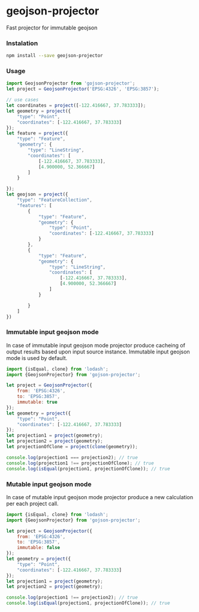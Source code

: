 # geojson-projector
Fast projector for immutable geojson

### Instalation
```bash
npm install --save geojson-projector
```

### Usage

```js
import GeojsonProjector from 'gojson-projector';
let project = GeojsonProjector('EPSG:4326', 'EPSG:3857');

// use cases
let coordinates = project([-122.416667, 37.783333]);
let geometry = project({
    "type": "Point",
    "coordinates": [-122.416667, 37.783333]
});
let feature = project({
    "type": "Feature",
    "geometry": {
        "type": "LineString",
        "coordinates": [
            [-122.416667, 37.783333],
            [4.900000, 52.366667]
        ]
    }

});
let geojson = project({
    "type": "FeatureCollection",
    "features": [
        {
            "type": "Feature",
            "geometry": {
                "type": "Point",
                "coordinates": [-122.416667, 37.783333]
            }
        },
        {
            "type": "Feature",
            "geometry": {
                "type": "LineString",
                "coordinates": [
                    [-122.416667, 37.783333],
                    [4.900000, 52.366667]
                ]
            }

        }
    ]
})
```

### Immutable input geojson mode
In case of immutable input geojson mode projector produce cacheing of output results based upon input source instance. Immutable input geojson mode is used by default.
```js
import {isEqual, clone} from 'lodash';
import {GeojsonProjector} from 'gojson-projector';

let project = GeojsonProjector({
    from: 'EPSG:4326',
    to: 'EPSG:3857',
    immutable: true
});
let geometry = project({
    "type": "Point",
    "coordinates": [-122.416667, 37.783333]
});
let projection1 = project(geometry);
let projection2 = project(geometry);
let projectionOfClone = project(clone(geometry));

console.log(projection1 === projection2); // true
console.log(projection1 !== projectionOfClone); // true
console.log(isEqual(projection1, projectionOfClone)); // true
```
### Mutable input geojson mode
In case of mutable input geojson mode projector produce a new calculation per each project call.
```js
import {isEqual, clone} from 'lodash';
import {GeojsonProjector} from 'gojson-projector';

let project = GeojsonProjector({
    from: 'EPSG:4326',
    to: 'EPSG:3857',
    immutable: false
});
let geometry = project({
    "type": "Point",
    "coordinates": [-122.416667, 37.783333]
});
let projection1 = project(geometry);
let projection2 = project(geometry);

console.log(projection1 !== projection2); // true
console.log(isEqual(projection1, projectionOfClone)); // true
```
